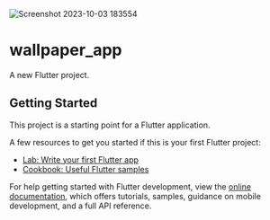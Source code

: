 ![Screenshot 2023-10-03 183554](https://github.com/vineet-vishwakarma/Wallpaper_App/assets/116519930/bebdbe45-1c70-4faa-98ec-02f7d54a1ecd)

# wallpaper_app

A new Flutter project.

## Getting Started

This project is a starting point for a Flutter application.

A few resources to get you started if this is your first Flutter project:

- [Lab: Write your first Flutter app](https://docs.flutter.dev/get-started/codelab)
- [Cookbook: Useful Flutter samples](https://docs.flutter.dev/cookbook)

For help getting started with Flutter development, view the
[online documentation](https://docs.flutter.dev/), which offers tutorials,
samples, guidance on mobile development, and a full API reference.
